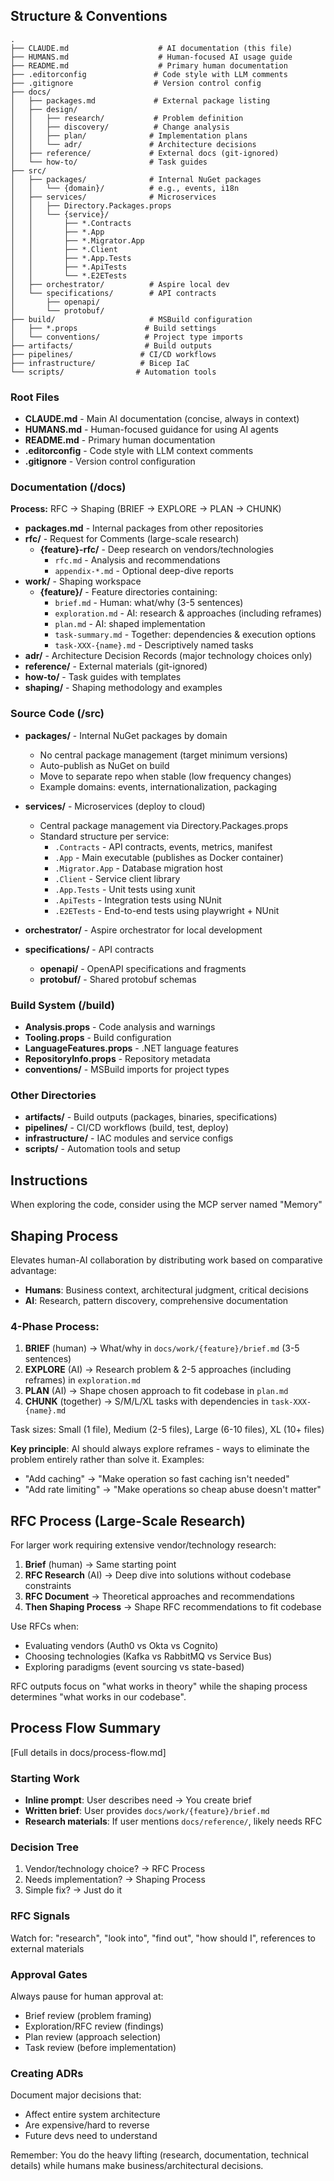 
## Structure & Conventions

```
.
├── CLAUDE.md                    # AI documentation (this file)
├── HUMANS.md                    # Human-focused AI usage guide
├── README.md                    # Primary human documentation
├── .editorconfig               # Code style with LLM comments
├── .gitignore                  # Version control config
├── docs/
│   ├── packages.md             # External package listing
│   ├── design/
│   │   ├── research/           # Problem definition
│   │   ├── discovery/          # Change analysis
│   │   ├── plan/              # Implementation plans
│   │   └── adr/               # Architecture decisions
│   ├── reference/             # External docs (git-ignored)
│   └── how-to/                # Task guides
├── src/
│   ├── packages/              # Internal NuGet packages
│   │   └── {domain}/          # e.g., events, i18n
│   ├── services/              # Microservices
│   │   ├── Directory.Packages.props
│   │   └── {service}/
│   │       ├── *.Contracts
│   │       ├── *.App
│   │       ├── *.Migrator.App
│   │       ├── *.Client
│   │       ├── *.App.Tests
│   │       ├── *.ApiTests
│   │       └── *.E2ETests
│   ├── orchestrator/          # Aspire local dev
│   └── specifications/        # API contracts
│       ├── openapi/
│       └── protobuf/
├── build/                     # MSBuild configuration
│   ├── *.props               # Build settings
│   └── conventions/          # Project type imports
├── artifacts/                # Build outputs
├── pipelines/               # CI/CD workflows
├── infrastructure/          # Bicep IaC
└── scripts/                # Automation tools
```

### Root Files
- **CLAUDE.md** - Main AI documentation (concise, always in context)
- **HUMANS.md** - Human-focused guidance for using AI agents
- **README.md** - Primary human documentation
- **.editorconfig** - Code style with LLM context comments
- **.gitignore** - Version control configuration

### Documentation (/docs)
**Process:** RFC → Shaping (BRIEF → EXPLORE → PLAN → CHUNK)

- **packages.md** - Internal packages from other repositories
- **rfc/** - Request for Comments (large-scale research)
    - **{feature}-rfc/** - Deep research on vendors/technologies
        - `rfc.md` - Analysis and recommendations
        - `appendix-*.md` - Optional deep-dive reports
- **work/** - Shaping workspace
    - **{feature}/** - Feature directories containing:
        - `brief.md` - Human: what/why (3-5 sentences)
        - `exploration.md` - AI: research & approaches (including reframes)
        - `plan.md` - AI: shaped implementation
        - `task-summary.md` - Together: dependencies & execution options
        - `task-XXX-{name}.md` - Descriptively named tasks
- **adr/** - Architecture Decision Records (major technology choices only)
- **reference/** - External materials (git-ignored)
- **how-to/** - Task guides with templates
- **shaping/** - Shaping methodology and examples

### Source Code (/src)
- **packages/** - Internal NuGet packages by domain
    - No central package management (target minimum versions)
    - Auto-publish as NuGet on build
    - Move to separate repo when stable (low frequency changes)
    - Example domains: events, internationalization, packaging

- **services/** - Microservices (deploy to cloud)
    - Central package management via Directory.Packages.props
    - Standard structure per service:
        - `.Contracts` - API contracts, events, metrics, manifest
        - `.App` - Main executable (publishes as Docker container)
        - `.Migrator.App` - Database migration host
        - `.Client` - Service client library
        - `.App.Tests` - Unit tests using xunit
        - `.ApiTests` - Integration tests using NUnit
        - `.E2ETests` - End-to-end tests using playwright + NUnit

- **orchestrator/** - Aspire orchestrator for local development

- **specifications/** - API contracts
    - **openapi/** - OpenAPI specifications and fragments
    - **protobuf/** - Shared protobuf schemas

### Build System (/build)
- **Analysis.props** - Code analysis and warnings
- **Tooling.props** - Build configuration
- **LanguageFeatures.props** - .NET language features
- **RepositoryInfo.props** - Repository metadata
- **conventions/** - MSBuild imports for project types

### Other Directories
- **artifacts/** - Build outputs (packages, binaries, specifications)
- **pipelines/** - CI/CD workflows (build, test, deploy)
- **infrastructure/** - IAC modules and service configs
- **scripts/** - Automation tools and setup

## Instructions

When exploring the code, consider using the MCP server named "Memory"

## Shaping Process

Elevates human-AI collaboration by distributing work based on comparative advantage:
- **Humans**: Business context, architectural judgment, critical decisions
- **AI**: Research, pattern discovery, comprehensive documentation

### 4-Phase Process:
1. **BRIEF** (human) → What/why in `docs/work/{feature}/brief.md` (3-5 sentences)
2. **EXPLORE** (AI) → Research problem & 2-5 approaches (including reframes) in `exploration.md`
3. **PLAN** (AI) → Shape chosen approach to fit codebase in `plan.md`
4. **CHUNK** (together) → S/M/L/XL tasks with dependencies in `task-XXX-{name}.md`

Task sizes: Small (1 file), Medium (2-5 files), Large (6-10 files), XL (10+ files)

**Key principle**: AI should always explore reframes - ways to eliminate the problem entirely rather than solve it. Examples:
- "Add caching" → "Make operation so fast caching isn't needed"
- "Add rate limiting" → "Make operations so cheap abuse doesn't matter"

## RFC Process (Large-Scale Research)

For larger work requiring extensive vendor/technology research:

1. **Brief** (human) → Same starting point
2. **RFC Research** (AI) → Deep dive into solutions without codebase constraints
3. **RFC Document** → Theoretical approaches and recommendations
4. **Then Shaping Process** → Shape RFC recommendations to fit codebase

Use RFCs when:
- Evaluating vendors (Auth0 vs Okta vs Cognito)
- Choosing technologies (Kafka vs RabbitMQ vs Service Bus)
- Exploring paradigms (event sourcing vs state-based)

RFC outputs focus on "what works in theory" while the shaping process determines "what works in our codebase".

## Process Flow Summary

[Full details in docs/process-flow.md]

### Starting Work
- **Inline prompt**: User describes need → You create brief
- **Written brief**: User provides `docs/work/{feature}/brief.md`
- **Research materials**: If user mentions `docs/reference/`, likely needs RFC

### Decision Tree
1. Vendor/technology choice? → RFC Process
2. Needs implementation? → Shaping Process  
3. Simple fix? → Just do it

### RFC Signals
Watch for: "research", "look into", "find out", "how should I", references to external materials

### Approval Gates
Always pause for human approval at:
- Brief review (problem framing)
- Exploration/RFC review (findings)
- Plan review (approach selection)
- Task review (before implementation)

### Creating ADRs
Document major decisions that:
- Affect entire system architecture
- Are expensive/hard to reverse
- Future devs need to understand

Remember: You do the heavy lifting (research, documentation, technical details) while humans make business/architectural decisions.